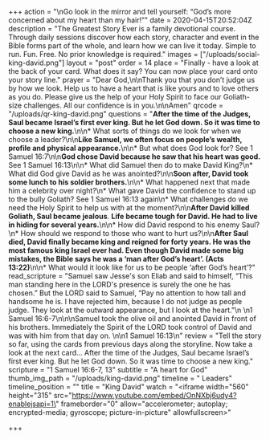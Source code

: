 +++
action = "\nGo look in the mirror and tell yourself: “God’s more concerned about my heart than my hair!”"
date = 2020-04-15T20:52:04Z
description = "The Greatest Story Ever is a family devotional course.  Through daily sessions discover how each story, character and event in the Bible forms part of the whole, and learn how we can live it today. Simple to run. Fun. Free. No prior knowledge is required."
images = ["/uploads/social-king-david.png"]
layout = "post"
order = 14
place = "Finally - have a look at the back of your card. What does it say? You can now place your card onto your story line."
prayer = "Dear God,\n\nThank you that you don’t judge us by how we look. Help us to have a heart that is like yours and to love others as you do. Please give us the help of your Holy Spirit to face our Goliath-size challenges. All our confidence is in you.\n\nAmen"
qrcode = "/uploads/qr-king-david.png"
questions = "**After the time of the Judges, Saul became Israel’s first ever king. But he let God down. So it was time to choose a new king.**\n\n* What sorts of things do we look for when we choose a leader?\n\n**Like Samuel, we often focus on people’s wealth, profile and physical appearance.**\n\n* But what does God look for? See 1 Samuel 16:7\n\n**God chose David because he saw that his heart was good.** See 1 Samuel 16:13\n\n* What did Samuel then do to make David King?\n* What did God give David as he was anointed?\n\n**Soon after, David took some lunch to his soldier brothers.**\n\n* What happened next that made him a celebrity over night?\n* What gave David the confidence to stand up to the bully Goliath? See 1 Samuel 16:13 again\n* What challenges do we need the Holy Spirit to help us with at the moment?\n\n**After David killed Goliath, Saul became jealous**.  **Life became tough for David. He had to live in hiding for several years.**\n\n* How did David respond to his enemy Saul?\n* How should we respond to those who want to hurt us?\n\n**After Saul died, David finally became king and reigned for forty years. He was the most famous king Israel ever had. Even though David made some big mistakes, the Bible says he was a ‘man after God’s heart’. (Acts 13:22)**\n\n* What would it look like for us to be people ‘after God’s heart’?"
read_scripture = "Samuel saw Jesse's son Eliab and said to himself, “This man standing here in the LORD's presence is surely the one he has chosen.” But the LORD said to Samuel, “Pay no attention to how tall and handsome he is. I have rejected him, because I do not judge as people judge. They look at the outward appearance, but I look at the heart.”\n \n1 Samuel 16:6-7\n\n\nSamuel took the olive oil and anointed David in front of his brothers. Immediately the Spirit of the LORD took control of David and was with him from that day on. \n\n1 Samuel 16:13\n"
review = "Tell the story so far, using the cards from previous days along the storyline. Now take a look at the next card... After the time of the Judges, Saul became Israel’s first ever king. But he let God down. So it was time to choose a new king."
scripture = "1 Samuel 16:6-7, 13"
subtitle = "A heart for God"
thumb_img_path = "/uploads/king-david.png"
timeline = " Leaders"
timeline_position = ""
title = "King David"
watch = "<iframe width=\"560\" height=\"315\" src=\"https://www.youtube.com/embed/OnNXbj6udy4?enablejsapi=1\" frameborder=\"0\" allow=\"accelerometer; autoplay; encrypted-media; gyroscope; picture-in-picture\" allowfullscreen></iframe>"

+++
